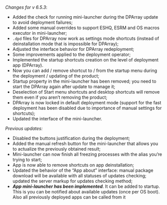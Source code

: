 _Changes for v 6.5.3_:
- Added the check for running mini-launcher during the DPArray update to avoid deployment failures;
- Added some manual overrides to support ESHQ, ESRM and OS macros executor in mini-launcher;
- `.dpd` files for DPArray now work as settings mode shortcuts (instead of deinstallation mode that is impossible for DPArray);
- Adjusted the interface behavior for DPArray redeployment;
- Some improvements applied to the deployment operator;
- Implemented the startup shortcuts creation on the level of deployment app (DPArray).
- Now you can add / remove shortcut to / from the startup menu during the deployment / updating of the product;
- Startup property in the mini-launcher has been removed; you need to start the DPArray again after update to manage it;
- Deselection of Start menu shortcuts and desktop shortcuts will remove them even if you aren’t removing the product;
- DPArray is now locked in default deployment mode (support for the fast deployment has been disabled due to importance of manual settings for shortcuts);
- Updated the interface of the mini-launcher.

_Previous updates:_
- Disabled the buttons justification during the deployment;
- Added the manual refresh button for the mini-launcher that allows you to actualize the previously obtained result;
- Mini-launcher can now finish all freezing processes with the alias you’re trying to start;
- App is now able to remove shortcuts on app deinstallation;
- Updated the behavior of the “App about” interface: manual package download will be available with all statuses of updates checking; updated the server markup for updates checking method;
- ***App mini-launcher has been implemented***. It can be added to startup. This is you can be notified about available updates (once per OS boot). Also all previously deployed apps can be called from it
